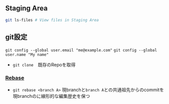 ## Staging Area
```sh
git ls-files # View files in Staging Area
```

## git設定
`git config --global user.email "me@example.com"` 
`git config --global user.name "My name"`

- `git clone`　既存のRepoを取得 


### [Rebase](https://git-scm.com/book/ja/v2/Git-%E3%81%AE%E3%83%96%E3%83%A9%E3%83%B3%E3%83%81%E6%A9%9F%E8%83%BD-%E3%83%AA%E3%83%99%E3%83%BC%E3%82%B9)

- `git rebase <branch A>` 現branchと`branch A`との共通祖先からのcommitを現branchのに線形的な編集歴史を保つ